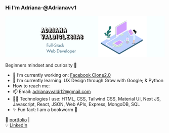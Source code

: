 ### Hi I'm Adriana-@Adrianavv1  


<img src='img/githubbanner.png' width="900"> 



Beginners mindset and curiosity 💖

- 🔭  I’m currently working on: [Facebook Clone2.0](https://github.com/adrianavv1/fb-clone-2-yt)
- 🌱  I’m currently learning: UX Design through Grow with Google; & Python
- How to reach me: 
- 📫 Email: adrianavvaldi12@gmail.com
- 👩‍💻  Technologies I use: HTML, CSS, Tailwind CSS, Material UI, Next JS, Javascript, React, JSON, Web APIs, Express, MongoDB, SQL
- ✨  Fun fact: I am a bookworm 📔 


🏡 [portfolio](https://adrianavv1.github.io/automatic-pancake/) |  
💡 [LinkedIn](https://www.linkedin.com/in/adrianavv/)